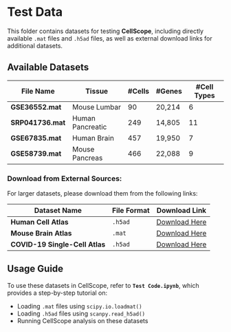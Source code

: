 # Test Data

This folder contains datasets for testing **CellScope**, including directly available `.mat` files and `.h5ad` files, as well as external download links for additional datasets.

## Available Datasets

| File Name         | Tissue            | #Cells | #Genes  | #Cell Types |
|------------------|-----------------|--------|--------|------------|
| **GSE36552.mat**  | Mouse Lumbar     | 90     | 20,214 | 6          |
| **SRP041736.mat** | Human Pancreatic | 249    | 14,805 | 11         |
| **GSE67835.mat**  | Human Brain      | 457    | 19,950 | 7          |
| **GSE58739.mat**  | Mouse Pancreas   | 466    | 22,088 | 9          |


### Download from External Sources:
For larger datasets, please download them from the following links:

| Dataset Name | File Format | Download Link |
|-------------|------------|---------------|
| **Human Cell Atlas** | `.h5ad` | [Download Here](https://example.com/human_cell_atlas) |
| **Mouse Brain Atlas** | `.mat` | [Download Here](https://example.com/mouse_brain_atlas) |
| **COVID-19 Single-Cell Atlas** | `.h5ad` | [Download Here](https://example.com/covid19_atlas) |

## Usage Guide

To use these datasets in CellScope, refer to **`Test Code.ipynb`**, which provides a step-by-step tutorial on:

- Loading `.mat` files using `scipy.io.loadmat()`
- Loading `.h5ad` files using `scanpy.read_h5ad()`
- Running CellScope analysis on these datasets
